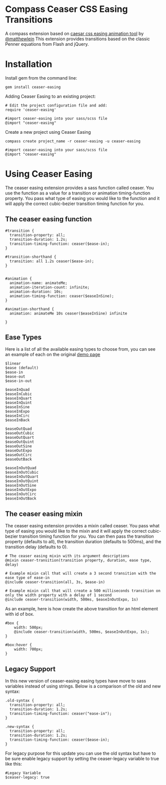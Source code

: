 Compass Ceaser CSS Easing Transitions
======================================

A compass extension based on [caesar css easing animation tool](http://matthewlein.com/ceaser/) by [@matthewlein](http://twitter.com/matthewlein)
This extension provides transitions based on the classic Penner equations from Flash and jQuery.


Installation
============

Install gem from the command line:

    gem install ceaser-easing

Adding Ceaser Easing to an existing project:

    # Edit the project configuration file and add:
    require 'ceaser-easing'

    #import ceaser-easing into your sass/scss file
    @import "ceaser-easing"

Create a new project using Ceaser Easing

    compass create project_name -r ceaser-easing -u ceaser-easing

    #import ceaser-easing into your sass/scss file
    @import "ceaser-easing"



Using Ceaser Easing
===================


The ceaser easing extension provides a sass function called ceaser. You use the function as a value for a transition or animation timing-function property. You pass what type of easing you would like to the function and it will apply the correct cubic-bezier transition timing function for you.


The ceaser easing function
-----------------------


    #transition {
      transition-property: all;
      transition-duration: 1.2s;
      transition-timing-function: ceaser($ease-in);
    }

    #transition-shorthand {
      transition: all 1.2s ceaser($ease-in);
    }


    #animation {
      animation-name: animateMe;
      animation-iteration-count: infinite;
      animation-duration: 10s;
      animation-timing-function: ceaser($easeInSine);
    }

    #animation-shorthand {
      animation: animateMe 10s ceaser($easeInSine) infinite

    }


Ease Types
----------
Here is a list of all the available easing types to choose from, you can see an example of each on the original [demo page](http://matthewlein.com/ceaser/)

    $linear
    $ease (default)
    $ease-in
    $ease-out
    $ease-in-out

    $easeInQuad
    $easeInCubic
    $easeInQuart
    $easeInQuint
    $easeInSine
    $easeInExpo
    $easeInCirc
    $easeInBack

    $easeOutQuad
    $easeOutCubic
    $easeOutQuart
    $easeOutQuint
    $easeOutSine
    $easeOutExpo
    $easeOutCirc
    $easeOutBack

    $easeInOutQuad
    $easeInOutCubic
    $easeInOutQuart
    $easeInOutQuint
    $easeInOutSine
    $easeInOutExpo
    $easeInOutCirc
    $easeInOutBack



The ceaser easing mixin
-----------------------

The ceaser easing extension provides a mixin called ceaser. You pass what type of easing you would like to the mixin and it will apply the correct cubic-bezier transition timing function for you. You can then pass the transition property (defaults to all), the transition duration (defaults to 500ms), and the transition delay (defaults to 0).

    # The ceaser easing mixin with its argument descriptions
    @mixin ceaser-transition(transition property, duration, ease type, delay)

    # Example mixin call that will create a 3 second transition with the ease type of ease-in
    @include ceaser-transition(all, 3s, $ease-in)

    # Example mixin call that will create a 500 milliseconds transition on only the width property with a delay of 1 second
    @include ceaser-transition(width, 500ms, $easeInOutExpo, 1s)


As an example, here is how create the above transition for an html element with id of box.

    #box {
        width: 500px;
        @include ceaser-transition(width, 500ms, $easeInOutExpo, 1s);
    }

    #box:hover {
        width: 700px;
    }

Legacy Support
-----------------------
In this new version of ceaser-easing easing types have move to sass variables instead of using strings. Below is a comparison of the old and new syntax:

    .old-syntax {
      transition-property: all;
      transition-duration: 1.2s;
      transition-timing-function: ceaser("ease-in");
    }

    .new-syntax {
      transition-property: all;
      transition-duration: 1.2s;
      transition-timing-function: ceaser($ease-in);
    }

For legacy purpose for this update you can use the old syntax but have to be sure enable legacy support by setting the ceaser-legacy variable to true like this:

    #Legacy Variable
    $ceaser-legacy: true


